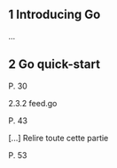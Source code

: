 ## 1 Introducing Go

...

## 2 Go quick-start

P. 30

2.3.2 feed.go

P. 43

[...] Relire toute cette partie

P. 53
